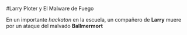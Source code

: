 
#Larry Ploter y El Malware de Fuego

En un importante *hackaton* en la escuela, un compañero de **Larry** muere por un ataque del malvado **Ballmermort**